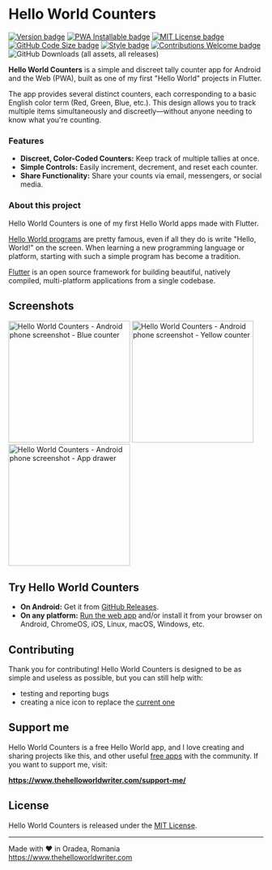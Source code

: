 # Hello World Counters

[![Version badge](https://img.shields.io/github/v/tag/TheHelloWorldWriter/hello_world_counters?color=forestgreen&label=version)](https://github.com/TheHelloWorldWriter/hello_world_counters/releases)
[![PWA Installable badge](https://img.shields.io/badge/-installable-5A0FC8?logo=pwa)](https://helloworldcounters.thehelloworldwriter.com/)
[![MIT License badge](https://img.shields.io/github/license/TheHelloWorldWriter/hello_world_counters?color=9c0000)](LICENSE)
[![GitHub Code Size badge](https://img.shields.io/github/languages/code-size/TheHelloWorldWriter/hello_world_counters)](https://github.com/TheHelloWorldWriter/hello_world_counters)
[![Style badge](https://img.shields.io/badge/style-flutter__lints-4BC0F5.svg)](https://pub.dev/packages/flutter_lints)
[![Contributions Welcome badge](https://img.shields.io/badge/contributions-welcome-cornflowerblue)](#Contributing)
![GitHub Downloads (all assets, all releases)](https://img.shields.io/github/downloads/TheHelloWorldWriter/hello_world_counters/total)

**Hello World Counters** is a simple and discreet tally counter app for Android and the Web (PWA), built as one of my first "Hello World" projects in Flutter.

The app provides several distinct counters, each corresponding to a basic English color term (Red, Green, Blue, etc.). This design allows you to track multiple items simultaneously and discreetly—without anyone needing to know what you're counting.

### Features

- **Discreet, Color-Coded Counters:** Keep track of multiple tallies at once.
- **Simple Controls:** Easily increment, decrement, and reset each counter.
- **Share Functionality:** Share your counts via email, messengers, or social media.

### About this project

Hello World Counters is one of my first Hello World apps made with Flutter. 

[Hello World programs](https://en.wikipedia.org/wiki/%22Hello,_World!%22_program) are pretty famous, even if all they do is write "Hello, World!" on the screen. When learning a new programming language or platform, starting with such a simple program has become a tradition.

[Flutter](https://flutter.dev) is an open source framework for building beautiful, natively compiled, multi-platform applications from a single codebase.

## Screenshots

<img width="240" src="repo-assets/helloworldcounters-android-phone-screenshot-blue-counter.png" alt="Hello World Counters - Android phone screenshot - Blue counter"> <img width="240" src="repo-assets/helloworldcounters-android-phone-screenshot-yellow-counter.png" alt="Hello World Counters - Android phone screenshot - Yellow counter"> <img width="240" src="repo-assets/helloworldcounters-android-phone-screenshot-app-drawer.png" alt="Hello World Counters - Android phone screenshot - App drawer">

## Try Hello World Counters

* **On Android:** Get it from [GitHub Releases](https://github.com/TheHelloWorldWriter/hello_world_counters/releases).
* **On any platform:** [Run the web app](https://helloworldcounters.thehelloworldwriter.com/) and/or install it from your browser on Android, ChromeOS, iOS, Linux, macOS, Windows, etc.

## Contributing

Thank you for contributing! Hello World Counters is designed to be as simple and useless as possible, but you can still help with:

* testing and reporting bugs
* creating a nice icon to replace the [current one](web/icons/Icon-512.png)

## Support me

Hello World Counters is a free Hello World app, and I love creating and sharing projects like this, and other useful [free apps](https://www.thehelloworldwriter.com/) with the community. If you want to support me, visit:

**https://www.thehelloworldwriter.com/support-me/**

## License

Hello World Counters is released under the [MIT License](/LICENSE).

---

Made with ❤️ in Oradea, Romania  
https://www.thehelloworldwriter.com
